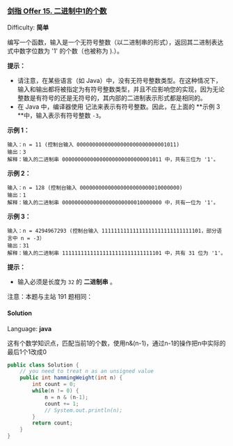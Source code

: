 ### [剑指 Offer 15\. 二进制中1的个数](https://leetcode-cn.com/problems/er-jin-zhi-zhong-1de-ge-shu-lcof/)

Difficulty: **简单**


编写一个函数，输入是一个无符号整数（以二进制串的形式），返回其二进制表达式中数字位数为 '1' 的个数（也被称为 ).）。

**提示：**

*   请注意，在某些语言（如 Java）中，没有无符号整数类型。在这种情况下，输入和输出都将被指定为有符号整数类型，并且不应影响您的实现，因为无论整数是有符号的还是无符号的，其内部的二进制表示形式都是相同的。
*   在 Java 中，编译器使用 记法来表示有符号整数。因此，在上面的 **示例 3 **中，输入表示有符号整数 `-3`。

**示例 1：**

```
输入：n = 11 (控制台输入 00000000000000000000000000001011)
输出：3
解释：输入的二进制串 00000000000000000000000000001011 中，共有三位为 '1'。
```

**示例 2：**

```
输入：n = 128 (控制台输入 00000000000000000000000010000000)
输出：1
解释：输入的二进制串 00000000000000000000000010000000 中，共有一位为 '1'。
```

**示例 3：**

```
输入：n = 4294967293 (控制台输入 11111111111111111111111111111101，部分语言中 n = -3）
输出：31
解释：输入的二进制串 11111111111111111111111111111101 中，共有 31 位为 '1'。
```

**提示：**

*   输入必须是长度为 `32` 的 **二进制串** 。

注意：本题与主站 191 题相同：


#### Solution

Language: **java**



这有个数学知识点，匹配当前1的个数，使用n&(n-1)，通过n-1的操作把n中实际的最后1个1改成0

```java
public class Solution {
    // you need to treat n as an unsigned value
    public int hammingWeight(int n) {
        int count = 0;
        while(n != 0) {
            n = n & (n-1);
            count += 1;
            // System.out.println(n);
        }
        return count;
    }
}
```